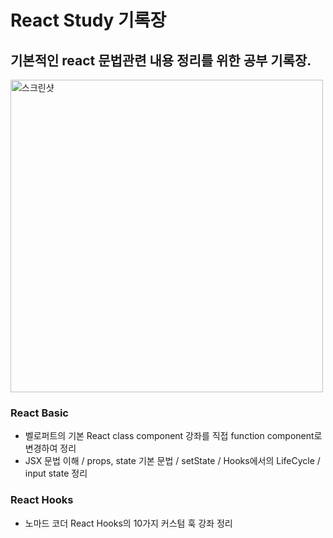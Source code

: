 # React Study 기록장

## 기본적인 react 문법관련 내용 정리를 위한 공부 기록장.

<img width="500" alt="스크린샷" src="https://user-images.githubusercontent.com/87757602/158147962-30f49961-b9bf-432d-8b6b-3ae59df6b0c0.png">

### React Basic
- 벨로퍼트의 기본 React class component 강좌를 직접 function component로 변경하여 정리
- JSX 문법 이해 / props, state 기본 문법 / setState / Hooks에서의 LifeCycle / input state 정리

### React Hooks
- 노마드 코더 React Hooks의 10가지 커스텀 훅 강좌 정리
